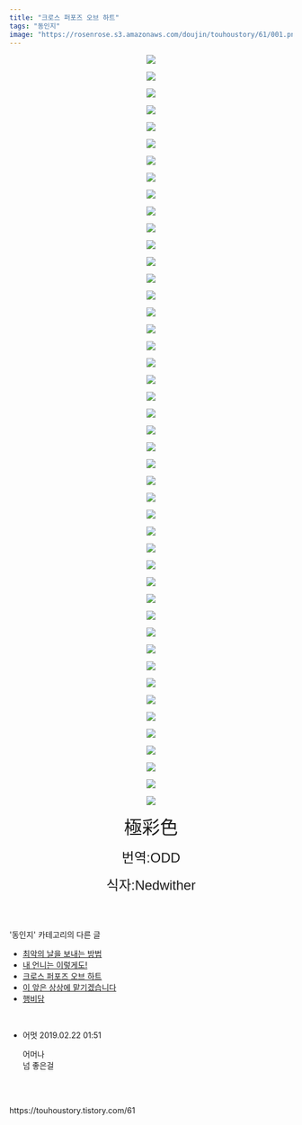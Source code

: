 ```yaml
---
title: "크로스 퍼포즈 오브 하트"
tags: "동인지"
image: "https://rosenrose.s3.amazonaws.com/doujin/touhoustory/61/001.png"
---
```

<div class="article">
<div class="tt_article_useless_p_margin"><p style="text-align: center; clear: none; float: none;"><img src="{{ site.imgserver1 }}/touhoustory/61/001.png"/></p><p style="text-align: center; clear: none; float: none;"><img src="{{ site.imgserver1 }}/touhoustory/61/002.png"/></p><p style="text-align: center; clear: none; float: none;"><img src="{{ site.imgserver1 }}/touhoustory/61/003.png"/></p><p style="text-align: center; clear: none; float: none;"><img src="{{ site.imgserver1 }}/touhoustory/61/004.png"/></p><p style="text-align: center; clear: none; float: none;"><img src="{{ site.imgserver1 }}/touhoustory/61/005.png"/></p><p style="text-align: center; clear: none; float: none;"><img src="{{ site.imgserver1 }}/touhoustory/61/006.png"/></p><p style="text-align: center; clear: none; float: none;"><img src="{{ site.imgserver1 }}/touhoustory/61/007.png"/></p><p style="text-align: center; clear: none; float: none;"><img src="{{ site.imgserver1 }}/touhoustory/61/008.png"/></p><p style="text-align: center; clear: none; float: none;"><img src="{{ site.imgserver1 }}/touhoustory/61/009.png"/></p><p style="text-align: center; clear: none; float: none;"><img src="{{ site.imgserver1 }}/touhoustory/61/010.png"/></p><p style="text-align: center; clear: none; float: none;"><img src="{{ site.imgserver1 }}/touhoustory/61/011.png"/></p><p style="text-align: center; clear: none; float: none;"><img src="{{ site.imgserver1 }}/touhoustory/61/012.png"/></p><p style="text-align: center; clear: none; float: none;"><img src="{{ site.imgserver1 }}/touhoustory/61/013.png"/></p><p style="text-align: center; clear: none; float: none;"><img src="{{ site.imgserver1 }}/touhoustory/61/014.png"/></p><p style="text-align: center; clear: none; float: none;"><img src="{{ site.imgserver1 }}/touhoustory/61/015.png"/></p><p style="text-align: center; clear: none; float: none;"><img src="{{ site.imgserver1 }}/touhoustory/61/016.png"/></p><p style="text-align: center; clear: none; float: none;"><img src="{{ site.imgserver1 }}/touhoustory/61/017.png"/></p><p style="text-align: center; clear: none; float: none;"><img src="{{ site.imgserver1 }}/touhoustory/61/018.png"/></p><p style="text-align: center; clear: none; float: none;"><img src="{{ site.imgserver1 }}/touhoustory/61/019.png"/></p><p style="text-align: center; clear: none; float: none;"><img src="{{ site.imgserver1 }}/touhoustory/61/020.png"/></p><p style="text-align: center; clear: none; float: none;"><img src="{{ site.imgserver1 }}/touhoustory/61/021.png"/></p><p style="text-align: center; clear: none; float: none;"><img src="{{ site.imgserver1 }}/touhoustory/61/022.png"/></p><p style="text-align: center; clear: none; float: none;"><img src="{{ site.imgserver1 }}/touhoustory/61/023.png"/></p><p style="text-align: center; clear: none; float: none;"><img src="{{ site.imgserver1 }}/touhoustory/61/024.png"/></p><p style="text-align: center; clear: none; float: none;"><img src="{{ site.imgserver1 }}/touhoustory/61/025.png"/></p><p style="text-align: center; clear: none; float: none;"><img src="{{ site.imgserver1 }}/touhoustory/61/026.png"/></p><p style="text-align: center; clear: none; float: none;"><img src="{{ site.imgserver1 }}/touhoustory/61/027.png"/></p><p style="text-align: center; clear: none; float: none;"><img src="{{ site.imgserver1 }}/touhoustory/61/028.png"/></p><p style="text-align: center; clear: none; float: none;"><img src="{{ site.imgserver1 }}/touhoustory/61/029.png"/></p><p style="text-align: center; clear: none; float: none;"><img src="{{ site.imgserver1 }}/touhoustory/61/030.png"/></p><p style="text-align: center; clear: none; float: none;"><img src="{{ site.imgserver1 }}/touhoustory/61/031.png"/></p><p style="text-align: center; clear: none; float: none;"><img src="{{ site.imgserver1 }}/touhoustory/61/032.png"/></p><p style="text-align: center; clear: none; float: none;"><img src="{{ site.imgserver1 }}/touhoustory/61/033.png"/></p><p style="text-align: center; clear: none; float: none;"><img src="{{ site.imgserver1 }}/touhoustory/61/034.png"/></p><p style="text-align: center; clear: none; float: none;"><img src="{{ site.imgserver1 }}/touhoustory/61/035.png"/></p><p style="text-align: center; clear: none; float: none;"><img src="{{ site.imgserver1 }}/touhoustory/61/036.png"/></p><p style="text-align: center; clear: none; float: none;"><img src="{{ site.imgserver1 }}/touhoustory/61/037.png"/></p><p style="text-align: center; clear: none; float: none;"><img src="{{ site.imgserver1 }}/touhoustory/61/038.png"/></p><p style="text-align: center; clear: none; float: none;"><img src="{{ site.imgserver1 }}/touhoustory/61/039.png"/></p><p style="text-align: center; clear: none; float: none;"><img src="{{ site.imgserver1 }}/touhoustory/61/040.png"/></p><p style="text-align: center; clear: none; float: none;"><img src="{{ site.imgserver1 }}/touhoustory/61/041.png"/></p><p style="text-align: center; clear: none; float: none;"><img src="{{ site.imgserver1 }}/touhoustory/61/042.png"/></p><p style="text-align: center; clear: none; float: none;"><img src="{{ site.imgserver1 }}/touhoustory/61/043.png"/></p><p style="text-align: center; clear: none; float: none;"><img src="{{ site.imgserver1 }}/touhoustory/61/044.png"/></p><p style="text-align: center; clear: none; float: none;"><img src="{{ site.imgserver1 }}/touhoustory/61/045.png"/></p><p style="text-align: center;"><span style='font-family: "맑은 고딕", sans-serif;'></span><span style='font-family: "맑은 고딕", sans-serif;'></span><span style='font-family: "맑은 고딕", sans-serif;'></span><span style='font-family: "맑은 고딕", sans-serif;'></span><span style='font-family: "맑은 고딕", sans-serif;'></span><span style='font-family: "맑은 고딕", sans-serif;'></span><span style='font-family: "맑은 고딕", sans-serif;'></span><span style='font-family: "맑은 고딕", sans-serif;'></span><span style='font-family: "맑은 고딕", sans-serif;'></span><span style='font-family: "맑은 고딕", sans-serif;'></span><span style='font-family: "맑은 고딕", sans-serif;'></span><span style='font-family: "맑은 고딕", sans-serif;'></span><span style='font-family: "맑은 고딕", sans-serif;'></span><span style='font-family: "맑은 고딕", sans-serif;'></span><span style='font-family: "맑은 고딕", sans-serif;'></span><span style='font-family: "맑은 고딕", sans-serif;'></span><span style='font-family: "맑은 고딕", sans-serif;'></span><span style='font-family: "맑은 고딕", sans-serif;'></span><span style='font-family: "맑은 고딕", sans-serif;'></span><span style='font-family: "맑은 고딕", sans-serif;'></span><span style='font-family: "맑은 고딕", sans-serif;'></span><span style='font-family: "맑은 고딕", sans-serif;'></span><span style='font-family: "맑은 고딕", sans-serif;'></span><span style='font-family: "맑은 고딕", sans-serif;'></span><span style='font-family: "맑은 고딕", sans-serif;'></span><span style='font-family: "맑은 고딕", sans-serif;'></span><span style='font-family: "맑은 고딕", sans-serif;'></span><span style='font-family: "맑은 고딕", sans-serif;'></span><span style='font-family: "맑은 고딕", sans-serif;'></span><span style='font-family: "맑은 고딕", sans-serif;'></span><span style='font-family: "맑은 고딕", sans-serif;'></span><span style='font-family: "맑은 고딕", sans-serif;'></span><span style='font-family: "맑은 고딕", sans-serif;'></span><span style='font-family: "맑은 고딕", sans-serif;'></span><span style='font-family: "맑은 고딕", sans-serif;'></span><span style='font-family: "맑은 고딕", sans-serif;'></span><span style='font-family: "맑은 고딕", sans-serif;'></span><span style='font-family: "맑은 고딕", sans-serif;'></span><span style='font-family: "맑은 고딕", sans-serif;'></span><span style='font-family: "맑은 고딕", sans-serif;'></span><span style='font-family: "맑은 고딕", sans-serif;'></span><span style='font-family: "맑은 고딕", sans-serif;'></span><span style='font-family: "맑은 고딕", sans-serif;'></span><span style='font-family: "맑은 고딕", sans-serif;'></span><span style="font-size: 24pt;"></span><span style='font-size: 32px; font-family: "맑은 고딕", sans-serif;'>極彩色</span></p><p style="text-align: center;"><span style='font-size: 18pt; font-family: "맑은 고딕", sans-serif;'>번역:ODD</span></p><p style="text-align: center;"><span style="font-size: 32px;"><span style='font-size: 18pt; font-family: "맑은 고딕", sans-serif;'>식자:Nedwither</span></span></p> </div></div><br/>
<div class="tagTrail">
</div><br/>
<div class="another">
<p>'동인지' 카테고리의 다른 글</p>
<ul>
<li><a href="/touhoustory_63">최악의 날을 보내는 방법</a></li>
<li><a href="/touhoustory_62">내 언니는 이렇게도!</a></li>
<li><a href="/touhoustory_61">크로스 퍼포즈 오브 하트</a></li>
<li><a href="/touhoustory_60">이 앞은 상상에 맡기겠습니다</a></li>
<li><a href="/touhoustory_59">행비담</a></li>
</ul>
</div><br/>
<div class="cb_lstcomment">
<ul>
<li class="cb_thumb_off" id="comment15027791">
<div class="cb_comment_area">
<div class="cb_info_area">
<div class="cb_section">
<span class="cb_nick_name">어멋</span>
<span class="cb_date">2019.02.22 01:51 </span>
</div>
</div>
<div class="cb_dsc_comment">
<p class="cb_dsc">
										어머나<br/>
넘 좋은걸
									</p>
</div>
</div></li>
</ul>
</div><br/>
<br/>
<p id="refer">https://touhoustory.tistory.com/61</p>
<br/>
